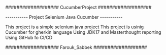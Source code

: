 ################### CucumberProject ###################

----------- Project Selenium Java Cucumber -----------

This project is a simple selenium java project
This project is usinig Cucumber for gherkin language
Using JDK17 and Masterthought reporting
Using GitHub fo CI/CD

################### Farouk_Sabbek ###################
